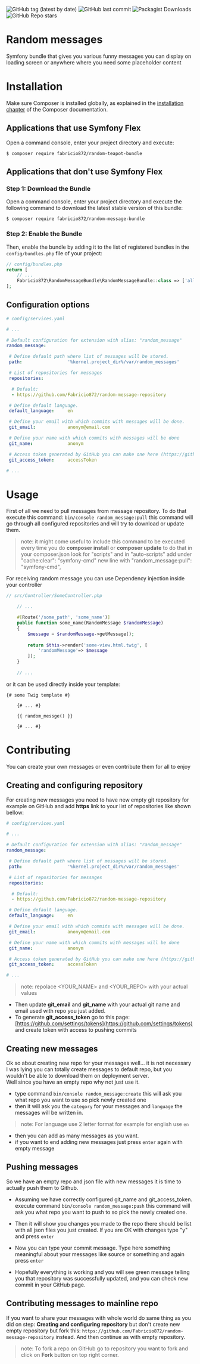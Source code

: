 
![GitHub tag (latest by date)](https://img.shields.io/github/v/tag/Fabricio872/random-message-bundle)
![GitHub last commit](https://img.shields.io/github/last-commit/Fabricio872/random-message-bundle)
![Packagist Downloads](https://img.shields.io/packagist/dt/Fabricio872/random-message-bundle)
![GitHub Repo stars](https://img.shields.io/github/stars/Fabricio872/random-message-bundle?style=social)

# Random messages 

Symfony bundle that gives you various funny messages you can display on loading screen or anywhere where you need some placeholder content

Installation
============

Make sure Composer is installed globally, as explained in the
[installation chapter](https://getcomposer.org/doc/00-intro.md)
of the Composer documentation.

Applications that use Symfony Flex
----------------------------------

Open a command console, enter your project directory and execute:

```console
$ composer require fabricio872/random-teapot-bundle
```

Applications that don't use Symfony Flex
----------------------------------------

### Step 1: Download the Bundle

Open a command console, enter your project directory and execute the
following command to download the latest stable version of this bundle:

```console
$ composer require fabricio872/random-message-bundle
```

### Step 2: Enable the Bundle

Then, enable the bundle by adding it to the list of registered bundles
in the `config/bundles.php` file of your project:

```php
// config/bundles.php
return [
    // ...
    Fabricio872\RandomMessageBundle\RandomMessageBundle::class => ['all' => true],
];
```

## Configuration options
```yaml
# config/services.yaml

# ...

# Default configuration for extension with alias: "random_message"
random_message:

 # Define default path where list of messages will be stored.
 path:                 '%kernel.project_dir%/var/random_messages'

 # List of repositories for messages
 repositories:

  # Default:
  - https://github.com/Fabricio872/random-message-repository

 # Define default language.
 default_language:     en

 # Define your email with which commits with messages will be done.
 git_email:            anonym@email.com

 # Define your name with which commits with messages will be done
 git_name:             anonym

 # Access token generated by GitHub you can make one here (https://github.com/settings/tokens)
 git_access_token:     accessToken

# ...
```

# Usage

First of all we need to pull messages from message repository. To do that execute this command: ```bin/console random_message:pull```
this command will go through all configured repositories and will try to download or update them.

 > note: it might come useful to include this command to be executed every time you do **composer install** or **composer update**
 > to do that in your composer.json look for "scripts" and in "auto-scripts" add under "cache:clear": "symfony-cmd"
 > new line with "random_message:pull": "symfony-cmd",

For receiving random message you can use Dependency injection inside your controller
```php
// src/Controller/SomeController.php

    // ...

    #[Route('/some_path', 'some_name')]
    public function some_name(RandomMessage $randomMessage)
    {
        $message = $randomMessage->getMessage();
        
        return $this->render('some-view.html.twig', [
            'randomMessage'=> $message
        ]);
    }
    
    // ...
```

or it can be used directly inside your template:

```twig
{# some Twig template #}

    {# ... #}

    {{ random_messge() }}

    {# ... #}
```
 
# Contributing

You can create your own messages or even contribute them for all to enjoy

## Creating and configuring repository


For creating new messages you need to have new empty git repository for example on GitHub
and add **https** link to your list of repositories like shown bellow:

```yaml
# config/services.yaml

# ...

# Default configuration for extension with alias: "random_message"
random_message:

 # Define default path where list of messages will be stored.
 path:                 '%kernel.project_dir%/var/random_messages'

 # List of repositories for messages
 repositories:

  # Default:
  - https://github.com/Fabricio872/random-message-repository

 # Define default language.
 default_language:     en

 # Define your email with which commits with messages will be done.
 git_email:            anonym@email.com

 # Define your name with which commits with messages will be done
 git_name:             anonym

 # Access token generated by GitHub you can make one here (https://github.com/settings/tokens)
 git_access_token:     accessToken

# ...
```
> note: repolace <YOUR_NAME> and <YOUR_REPO> with your actual values

 - Then update **git_email** and **git_name** with your actual git name and email used with repo you just added.
 - To generate **git_access_token** go to this page: [https://github.com/settings/tokens](https://github.com/settings/tokens) and create token with access to pushing commits

## Creating new messages

Ok so about creating new repo for your messages well... it is not necessary I was lying you can totally create messages to default repo, but you wouldn't be able to download them on deployment server.  
Well since you have an empty repo why not just use it.

 - type command ```bin/console random_message:create``` this will ask you what repo you want to use so pick newly created one
 - then it will ask you the ```category``` for your messages and ```language``` the messages will be written in.
 > note: For language use 2 letter format for example for english use ```en```
 - then you can add as many messages as you want.
 - if you want to end adding new messages just press ```enter``` again with empty message

## Pushing messages

So we have an empty repo and json file with new messages it is time to actually push them to Github. 

 - Assuming we have correctly configured git_name and git_access_token.
execute command ```bin/console random_message:push``` this command will ask you what repo you want to push to so pick the newly created one.

 - Then it will show you changes you made to the repo there should be list with all json files you just created. If you are OK with changes type "y" and press ```enter```
 - Now you can type your commit message. Type here something meaningful about your messages like source or something and again press ```enter```
 - Hopefully everything is working and you will see green message telling you that repository was successfully updated, and you can check new commit in your GitHub page. 

## Contributing messages to mainline repo

If you want to share your messages with whole world do same thing as you did on step: 
**Creating and configuring repository** but don't create new empty repository but fork this: 
```https://github.com/Fabricio872/random-message-repository``` instead.
And then continue as with empty repository.

> note: To fork a repo on GitHub go to repository you want to fork and click on **Fork** button on top right corner.
